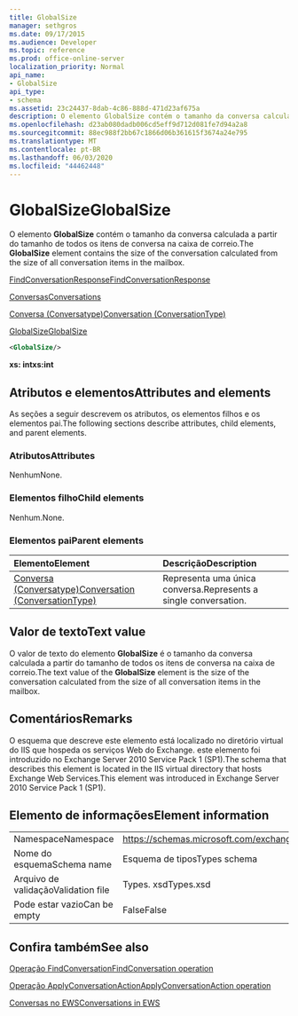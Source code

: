 ```yaml
---
title: GlobalSize
manager: sethgros
ms.date: 09/17/2015
ms.audience: Developer
ms.topic: reference
ms.prod: office-online-server
localization_priority: Normal
api_name:
- GlobalSize
api_type:
- schema
ms.assetid: 23c24437-8dab-4c86-888d-471d23af675a
description: O elemento GlobalSize contém o tamanho da conversa calculada a partir do tamanho de todos os itens de conversa na caixa de correio.
ms.openlocfilehash: d23ab080dadb006cd5eff9d712d081fe7d94a2a8
ms.sourcegitcommit: 88ec988f2bb67c1866d06b361615f3674a24e795
ms.translationtype: MT
ms.contentlocale: pt-BR
ms.lasthandoff: 06/03/2020
ms.locfileid: "44462448"
---
```

# <a name="globalsize"></a><span data-ttu-id="68dfc-103">GlobalSize</span><span class="sxs-lookup"><span data-stu-id="68dfc-103">GlobalSize</span></span>

<span data-ttu-id="68dfc-104">O elemento **GlobalSize** contém o tamanho da conversa calculada a partir do tamanho de todos os itens de conversa na caixa de correio.</span><span class="sxs-lookup"><span data-stu-id="68dfc-104">The **GlobalSize** element contains the size of the conversation calculated from the size of all conversation items in the mailbox.</span></span> 
  
[<span data-ttu-id="68dfc-105">FindConversationResponse</span><span class="sxs-lookup"><span data-stu-id="68dfc-105">FindConversationResponse</span></span>](findconversationresponse.md)
  
[<span data-ttu-id="68dfc-106">Conversas</span><span class="sxs-lookup"><span data-stu-id="68dfc-106">Conversations</span></span>](conversations-ex15websvcsotherref.md)
  
[<span data-ttu-id="68dfc-107">Conversa (Conversatype)</span><span class="sxs-lookup"><span data-stu-id="68dfc-107">Conversation (ConversationType)</span></span>](conversation-conversationtype.md)
  
[<span data-ttu-id="68dfc-108">GlobalSize</span><span class="sxs-lookup"><span data-stu-id="68dfc-108">GlobalSize</span></span>](globalsize.md)
  
```XML
<GlobalSize/>
```

 <span data-ttu-id="68dfc-109">**xs: int**</span><span class="sxs-lookup"><span data-stu-id="68dfc-109">**xs:int**</span></span>
## <a name="attributes-and-elements"></a><span data-ttu-id="68dfc-110">Atributos e elementos</span><span class="sxs-lookup"><span data-stu-id="68dfc-110">Attributes and elements</span></span>

<span data-ttu-id="68dfc-111">As seções a seguir descrevem os atributos, os elementos filhos e os elementos pai.</span><span class="sxs-lookup"><span data-stu-id="68dfc-111">The following sections describe attributes, child elements, and parent elements.</span></span>
  
### <a name="attributes"></a><span data-ttu-id="68dfc-112">Atributos</span><span class="sxs-lookup"><span data-stu-id="68dfc-112">Attributes</span></span>

<span data-ttu-id="68dfc-113">Nenhum</span><span class="sxs-lookup"><span data-stu-id="68dfc-113">None.</span></span>
  
### <a name="child-elements"></a><span data-ttu-id="68dfc-114">Elementos filho</span><span class="sxs-lookup"><span data-stu-id="68dfc-114">Child elements</span></span>

<span data-ttu-id="68dfc-115">Nenhum.</span><span class="sxs-lookup"><span data-stu-id="68dfc-115">None.</span></span>
  
### <a name="parent-elements"></a><span data-ttu-id="68dfc-116">Elementos pai</span><span class="sxs-lookup"><span data-stu-id="68dfc-116">Parent elements</span></span>

|<span data-ttu-id="68dfc-117">**Elemento**</span><span class="sxs-lookup"><span data-stu-id="68dfc-117">**Element**</span></span>|<span data-ttu-id="68dfc-118">**Descrição**</span><span class="sxs-lookup"><span data-stu-id="68dfc-118">**Description**</span></span>|
|:-----|:-----|
|[<span data-ttu-id="68dfc-119">Conversa (Conversatype)</span><span class="sxs-lookup"><span data-stu-id="68dfc-119">Conversation (ConversationType)</span></span>](conversation-conversationtype.md) <br/> |<span data-ttu-id="68dfc-120">Representa uma única conversa.</span><span class="sxs-lookup"><span data-stu-id="68dfc-120">Represents a single conversation.</span></span>  <br/> |
   
## <a name="text-value"></a><span data-ttu-id="68dfc-121">Valor de texto</span><span class="sxs-lookup"><span data-stu-id="68dfc-121">Text value</span></span>

<span data-ttu-id="68dfc-122">O valor de texto do elemento **GlobalSize** é o tamanho da conversa calculada a partir do tamanho de todos os itens de conversa na caixa de correio.</span><span class="sxs-lookup"><span data-stu-id="68dfc-122">The text value of the **GlobalSize** element is the size of the conversation calculated from the size of all conversation items in the mailbox.</span></span> 
  
## <a name="remarks"></a><span data-ttu-id="68dfc-123">Comentários</span><span class="sxs-lookup"><span data-stu-id="68dfc-123">Remarks</span></span>

<span data-ttu-id="68dfc-124">O esquema que descreve este elemento está localizado no diretório virtual do IIS que hospeda os serviços Web do Exchange. este elemento foi introduzido no Exchange Server 2010 Service Pack 1 (SP1).</span><span class="sxs-lookup"><span data-stu-id="68dfc-124">The schema that describes this element is located in the IIS virtual directory that hosts Exchange Web Services.This element was introduced in Exchange Server 2010 Service Pack 1 (SP1).</span></span>
  
## <a name="element-information"></a><span data-ttu-id="68dfc-125">Elemento de informações</span><span class="sxs-lookup"><span data-stu-id="68dfc-125">Element information</span></span>

|||
|:-----|:-----|
|<span data-ttu-id="68dfc-126">Namespace</span><span class="sxs-lookup"><span data-stu-id="68dfc-126">Namespace</span></span>  <br/> |https://schemas.microsoft.com/exchange/services/2006/types  <br/> |
|<span data-ttu-id="68dfc-127">Nome do esquema</span><span class="sxs-lookup"><span data-stu-id="68dfc-127">Schema name</span></span>  <br/> |<span data-ttu-id="68dfc-128">Esquema de tipos</span><span class="sxs-lookup"><span data-stu-id="68dfc-128">Types schema</span></span>  <br/> |
|<span data-ttu-id="68dfc-129">Arquivo de validação</span><span class="sxs-lookup"><span data-stu-id="68dfc-129">Validation file</span></span>  <br/> |<span data-ttu-id="68dfc-130">Types. xsd</span><span class="sxs-lookup"><span data-stu-id="68dfc-130">Types.xsd</span></span>  <br/> |
|<span data-ttu-id="68dfc-131">Pode estar vazio</span><span class="sxs-lookup"><span data-stu-id="68dfc-131">Can be empty</span></span>  <br/> |<span data-ttu-id="68dfc-132">False</span><span class="sxs-lookup"><span data-stu-id="68dfc-132">False</span></span>  <br/> |
   
## <a name="see-also"></a><span data-ttu-id="68dfc-133">Confira também</span><span class="sxs-lookup"><span data-stu-id="68dfc-133">See also</span></span>



[<span data-ttu-id="68dfc-134">Operação FindConversation</span><span class="sxs-lookup"><span data-stu-id="68dfc-134">FindConversation operation</span></span>](findconversation-operation.md)
  
[<span data-ttu-id="68dfc-135">Operação ApplyConversationAction</span><span class="sxs-lookup"><span data-stu-id="68dfc-135">ApplyConversationAction operation</span></span>](applyconversationaction-operation.md)


[<span data-ttu-id="68dfc-136">Conversas no EWS</span><span class="sxs-lookup"><span data-stu-id="68dfc-136">Conversations in EWS</span></span>](https://msdn.microsoft.com/library/91e64629-db6c-4c94-9dcb-d386232e8467%28Office.15%29.aspx)

